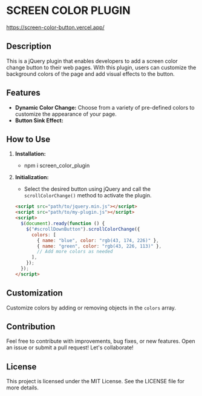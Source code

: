 # SCREEN COLOR PLUGIN

https://screen-color-button.vercel.app/

## Description
This is a jQuery plugin that enables developers to add a screen color change button to their web pages. With this plugin, users can customize the background colors of the page and add visual effects to the button.

## Features

- **Dynamic Color Change:** Choose from a variety of pre-defined colors to customize the appearance of your page.
- **Button Sink Effect:** 

## How to Use

1. **Installation:**
   - npm i screen_color_plugin

2. **Initialization:**
   - Select the desired button using jQuery and call the `scrollColorChange()` method to activate the plugin.

   ```html
   <script src="path/to/jquery.min.js"></script>
   <script src="path/to/my-plugin.js"></script>
   <script>
     $(document).ready(function () {
       $("#scrollDownButton").scrollColorChange({
         colors: [
           { name: "blue", color: "rgb(43, 174, 226)" },
           { name: "green", color: "rgb(43, 226, 113)" },
           // Add more colors as needed
         ],
       });
     });
   </script>
   
## Customization
Customize colors by adding or removing objects in the `colors` array.

## Contribution
Feel free to contribute with improvements, bug fixes, or new features. Open an issue or submit a pull request!
Let's collaborate!

## License
This project is licensed under the MIT License. See the LICENSE file for more details.
